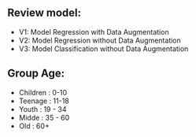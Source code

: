 ## Review model:
* V1: Model Regression with Data Augmentation
* V2: Model Regression without Data Augmentation
* V3: Model Classification without Data Augmentation

## Group Age:
* Children : 0-10
* Teenage : 11-18
* Youth : 19 - 34
* Midde : 35 - 60
* Old : 60+ 
